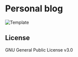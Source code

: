 # Personal blog

![Template](https://github.com/artemsheludko/flexible-jekyll)

## License

GNU General Public License v3.0
